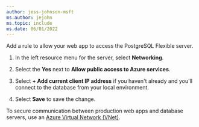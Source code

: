 ```yaml
---
author: jess-johnson-msft
ms.author: jejohn
ms.topic: include
ms.date: 06/01/2022
---
```


Add a rule to allow your web app to access the PostgreSQL Flexible server.

1. In the left resource menu for the server, select **Networking**.

1. Select the **Yes** next to **Allow public access to Azure services**.

1. Select **+ Add current client IP address** if you haven't already and you'll connect to the database from your local environment.

1. Select **Save** to save the change.

To secure communication between production web apps and database servers, use an [Azure Virtual Network (VNet)](/azure/virtual-network/virtual-networks-overview).
